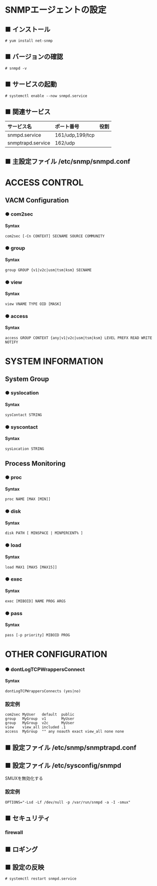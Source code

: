 # SNMPエージェントの設定
## ■ インストール
```
# yum install net-snmp
```
## ■ バージョンの確認
```
# snmpd -v
```
## ■ サービスの起動
```
# systemctl enable --now snmpd.service
```
## ■ 関連サービス
|サービス名|ポート番号|役割|
|:---|:---|:---|
|snmpd.service|161/udp,199/tcp||
|snmptrapd.service|162/udp|

## ■ 主設定ファイル /etc/snmp/snmpd.conf
# ACCESS CONTROL
## VACM Configuration
### ● com2sec
#### Syntax
```
com2sec [-Cn CONTEXT] SECNAME SOURCE COMMUNITY
```
### ● group
#### Syntax
```
group GROUP {v1|v2c|usm|tsm|ksm} SECNAME
```
### ● view
#### Syntax
```
view VNAME TYPE OID [MASK]
```
### ● access
#### Syntax
```
access GROUP CONTEXT {any|v1|v2c|usm|tsm|ksm} LEVEL PREFX READ WRITE NOTIFY
```

# SYSTEM INFORMATION
## System Group
### ● syslocation
#### Syntax
```
sysContact STRING
```
### ● syscontact
#### Syntax
```
sysLocation STRING
```

## Process Monitoring
### ● proc
#### Syntax
```
proc NAME [MAX [MIN]]
```
### ● disk
#### Syntax
```
disk PATH [ MINSPACE | MINPERCENT% ]
```
### ● load
#### Syntax
```
load MAX1 [MAX5 [MAX15]]
```
### ● exec
#### Syntax
```
exec [MIBOID] NAME PROG ARGS
```
### ● pass
#### Syntax
```
pass [-p priority] MIBOID PROG
```

# OTHER CONFIGURATION
### ● dontLogTCPWrappersConnect
#### Syntax
```
dontLogTCPWrappersConnects (yes|no)
```
### 設定例
```
com2sec MyUser   default  public
group   MyGroup  v1       MyUser
group   MyGroup  v2c      MyUser
view    view_all included .1
access  MyGroup  "" any noauth exact view_all none none
```
## ■ 設定ファイル /etc/snmp/snmptrapd.conf
## ■ 設定ファイル /etc/sysconfig/snmpd
SMUXを無効化する
### 設定例
```
OPTIONS="-Lsd -Lf /dev/null -p /var/run/snmpd -a -I -smux"
```
## ■ セキュリティ
### firewall
## ■ ロギング
## ■ 設定の反映
```
# systemctl restart snmpd.service
```

